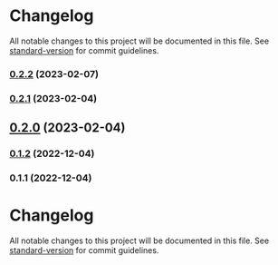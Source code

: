 # Changelog

All notable changes to this project will be documented in this file. See [standard-version](https://github.com/conventional-changelog/standard-version) for commit guidelines.

### [0.2.2](https://github.com/mimshwright/<LIBRARY>/compare/v0.2.1...v0.2.2) (2023-02-07)

### [0.2.1](https://github.com/mimshwright/<LIBRARY>/compare/v0.2.0...v0.2.1) (2023-02-04)

## [0.2.0](https://github.com/mimshwright/<LIBRARY>/compare/v0.1.2...v0.2.0) (2023-02-04)

### [0.1.2](https://github.com/mimshwright/<LIBRARY>/compare/v0.1.1...v0.1.2) (2022-12-04)

### 0.1.1 (2022-12-04)

# Changelog

All notable changes to this project will be documented in this file. See [standard-version](https://github.com/conventional-changelog/standard-version) for commit guidelines.
